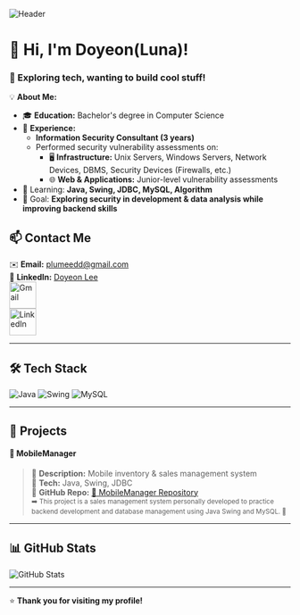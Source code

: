 ![Header](https://capsule-render.vercel.app/api?type=waving&color=gradient&height=250&section=header&text=%F0%9F%8C%B1%20New%20to%20Development%2C%20Backed%20by%20Security!%20%F0%9F%94%90&fontSize=35)

<!--
**doyeonLee-Luna/doyeonLee-Luna** is a ✨ _special_ ✨ repository because its `README.md` (this file) appears on your GitHub profile.

Here are some ideas to get you started:

- 🔭 I’m currently working on ...
- 🌱 I’m currently learning ...
- 👯 I’m looking to collaborate on ...
- 🤔 I’m looking for help with ...
- 💬 Ask me about ...
- 📫 How to reach me: ...
- 😄 Pronouns: ...
- ⚡ Fun fact: ...
-->

# 👋 Hi, I'm Doyeon(Luna)!
### 🚀 Exploring tech, wanting to build cool stuff!  

💡 **About Me:**  
- 🎓 **Education:** Bachelor's degree in Computer Science
- 💼 **Experience:**  
  - **Information Security Consultant (3 years)**  
  - Performed security vulnerability assessments on:  
    - 🖥 **Infrastructure:** Unix Servers, Windows Servers, Network Devices, DBMS, Security Devices (Firewalls, etc.)  
    - 🌐 **Web & Applications:** Junior-level vulnerability assessments  
- 🌱 Learning: **Java, Swing, JDBC, MySQL, Algorithm**  
- 🎯 Goal: **Exploring security in development & data analysis while improving backend skills**

## 📫 Contact Me  
✉️ **Email:** [plumeedd@gmail.com](mailto:plumeedd@gmail.com)  
🔗 **LinkedIn:** [Doyeon Lee](https://www.linkedin.com/in/doyeon-lee-1647b8341/)  
[<img width="48" height="48" src="https://img.icons8.com/color/48/gmail-new.png" alt="Gmail"/>](mailto:plumeedd@gmail.com)  
[<img width="48" height="48" src="https://img.icons8.com/color/48/linkedin.png" alt="LinkedIn"/>](https://www.linkedin.com/in/doyeon-lee-1647b8341/)


---

## 🛠 Tech Stack  
![Java](https://img.shields.io/badge/Java-007396?style=flat-square&logo=java&logoColor=white)  ![Swing](https://img.shields.io/badge/Swing-0095D5?style=flat-square&logo=oracle&logoColor=white)  ![MySQL](https://img.shields.io/badge/MySQL-4479A1?style=flat-square&logo=mysql&logoColor=white)  



---

## 📌 Projects  
#### 📱 MobileManager
> 🔹 **Description:** Mobile inventory & sales management system  
> 🔹 **Tech:** Java, Swing, JDBC  
> 🔹 **GitHub Repo:** [🔗 MobileManager Repository](https://github.com/doyeonLee-Luna/Project/tree/main/URECA_MiniProject_ldy/src/app/phone)  
<sub>➡️ This project is a sales management system personally developed to practice backend development and database management using Java Swing and MySQL. 🚀</sub>
---

## 📊 GitHub Stats  
![GitHub Stats](https://github-readme-stats.vercel.app/api?username=doyeonLee-Luna&show_icons=true&theme=dark)


---
⭐ **Thank you for visiting my profile!**

